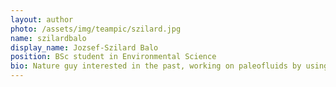 ```yaml
---
layout: author
photo: /assets/img/teampic/szilard.jpg 
name: szilardbalo
display_name: Jozsef-Szilard Balo
position: BSc student in Environmental Science
bio: Nature guy interested in the past, working on paleofluids by using mineral water springs and travertine deposits as proxys.
---
```

